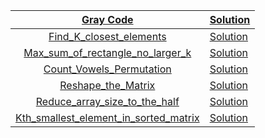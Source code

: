 |    [Gray Code](https://leetcode.com/problems/gray-code/)     | [Solution](https://github.com/priyam314/Leetcode/blob/main/July_challenge_2021/week1/grayCode.go) |
| :----------------------------------------------------------: | ------------------------------------------------------------ |
| [Find_K_closest_elements](https://leetcode.com/problems/find-k-closest-elements/) | [Solution](https://github.com/priyam314/Leetcode/blob/main/July_challenge_2021/week1/find_K_closest_elements.go) |
| [Max_sum_of_rectangle_no_larger_k](https://leetcode.com/problems/max-sum-of-rectangle-no-larger-than-k/) | [Solution](https://github.com/priyam314/Leetcode/blob/main/July_challenge_2021/week1/Max_Sum_of_rectangle_no_larger_k.go) |
| [Count_Vowels_Permutation](https://leetcode.com/problems/count-vowels-permutation/) | [Solution](https://github.com/priyam314/Leetcode/blob/main/July_challenge_2021/week1/count_vowel_permutation.go) |
| [Reshape_the_Matrix](https://leetcode.com/problems/reshape-the-matrix/) | [Solution](https://github.com/priyam314/Leetcode/blob/main/July_challenge_2021/week1/reshape_the_matrix.go) |
| [Reduce_array_size_to_the_half](https://leetcode.com/problems/reduce-array-size-to-the-half/) | [Solution](https://github.com/priyam314/Leetcode/blob/main/July_challenge_2021/week1/reduce_array_size_to_the_half.go) |
| [Kth_smallest_element_in_sorted_matrix](https://leetcode.com/problems/kth-smallest-element-in-a-sorted-matrix/) | [Solution](https://github.com/priyam314/Leetcode/blob/main/July_challenge_2021/week1/kth_smallest_element_in_sorted_matrix.go) |

